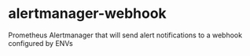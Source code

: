 # alertmanager-webhook
Prometheus Alertmanager that will send alert notifications to a webhook configured by ENVs
